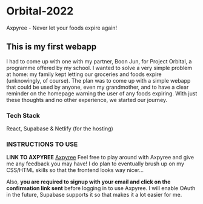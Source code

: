 # Orbital-2022
Axpyree - Never let your foods expire again!

## This is my first webapp
I had to come up with one with my partner, Boon Jun, for Project Orbital, a programme offered by my school. 
I wanted to solve a very simple problem at home: my family kept letting our groceries and foods expire (unknowingly, of course).
The plan was to come up with a simple webapp that could be used by anyone, even my grandmother, and to have a clear reminder on the homepage warning the user of 
any foods expiring.
With just these thoughts and no other experience, we started our journey. 

### Tech Stack 
React, Supabase & Netlify (for the hosting) 

### INSTRUCTIONS TO USE 
**LINK TO AXPYREE** [Axpyree](axpyree.netlify.app/signup) 
Feel free to play around with Axpyree and give me any feedback you may have! I do plan to eventually brush up on my CSS/HTML skills so that the frontend looks way nicer...

Also, **you are required to signup with your email and click on the confirmation link sent** before logging in to use Axpyree. 
I will enable OAuth in the future, Supabase supports it so that makes it a lot easier for me. 




